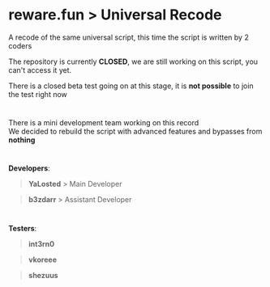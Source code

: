 # reware.fun > Universal Recode

A recode of the same universal script, this time the script is written by 2 coders  

The repository is currently **CLOSED**, we are still working on this script, you can't access it yet.

There is a closed beta test going on at this stage, it is **not possible** to join the test right now
#
There is a mini development team working on this record  
We decided to rebuild the script with advanced features and bypasses from **nothing**

#
**Developers**:

> **YaLosted** > Main Developer

> **b3zdarr** > Assistant Developer 

#
**Testers**:

> **int3rn0**

> **vkoreee**

> **shezuus**
